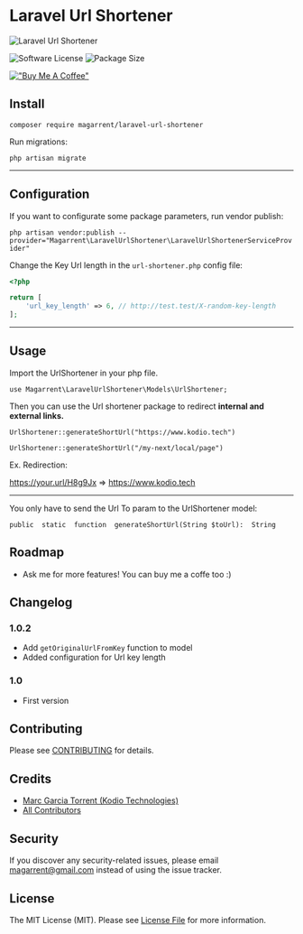 
# Laravel Url Shortener

![Laravel Url Shortener](https://user-images.githubusercontent.com/6561770/128169387-4c192224-79e6-46fc-a75b-ed18981e74e3.png)

![Software License](https://img.shields.io/badge/license-MIT-brightgreen.svg?style=flat-square)
![Package Size](https://img.shields.io/github/languages/code-size/magarrent/laravel-url-shortener)

[!["Buy Me A Coffee"](https://www.buymeacoffee.com/assets/img/custom_images/orange_img.png)](https://www.buymeacoffee.com/magarrent)

## Install
`composer require magarrent/laravel-url-shortener`

Run migrations:

`php artisan migrate`

-----

## Configuration

If you want to configurate some package parameters, run vendor publish:

`php artisan vendor:publish --provider="Magarrent\LaravelUrlShortener\LaravelUrlShortenerServiceProvider"`

Change the Key Url length in the `url-shortener.php` config file:

```php
<?php

return [
    'url_key_length' => 6, // http://test.test/X-random-key-length
];

```

-----
## Usage
Import the UrlShortener in your php file.

    use Magarrent\LaravelUrlShortener\Models\UrlShortener;

Then you can use the Url shortener package to redirect **internal and external links.**

    UrlShortener::generateShortUrl("https://www.kodio.tech")
    
    UrlShortener::generateShortUrl("/my-next/local/page")

Ex. Redirection:

https://your.url/H8g9Jx => https://www.kodio.tech

-----
You only have to send the Url To param to the UrlShortener model:

    public  static  function  generateShortUrl(String $toUrl):  String


## Roadmap

- Ask me for more features! You can buy me a coffe too :)

## Changelog
### 1.0.2
- Add `getOriginalUrlFromKey` function to model
- Added configuration for Url key length

### 1.0 
- First version

## Contributing
Please see [CONTRIBUTING](CONTRIBUTING.md) for details.

## Credits

- [Marc Garcia Torrent (Kodio Technologies)](https://github.com/Magarrent)
- [All Contributors](https://github.com/Magarrent/laravel-url-shortener/contributors)

## Security
If you discover any security-related issues, please email magarrent@gmail.com instead of using the issue tracker.

## License
The MIT License (MIT). Please see [License File](/LICENSE.md) for more information.




